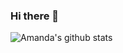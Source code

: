### Hi there 👋

![Amanda's github stats](https://github-readme-stats.vercel.app/api?username=aoligama&show_icons=true&theme=dracula&hide=stars,issues)
<!--
**aoligama/aoligama** is a ✨ _special_ ✨ repository because its `README.md` (this file) appears on your GitHub profile.

Here are some ideas to get you started:

- 🔭 I’m currently working on ...
- 🌱 I’m currently learning ...
- 👯 I’m looking to collaborate on ...
- 🤔 I’m looking for help with ...
- 💬 Ask me about ...
- 📫 How to reach me: ...
- 😄 Pronouns: ...
- ⚡ Fun fact: ...
-->
